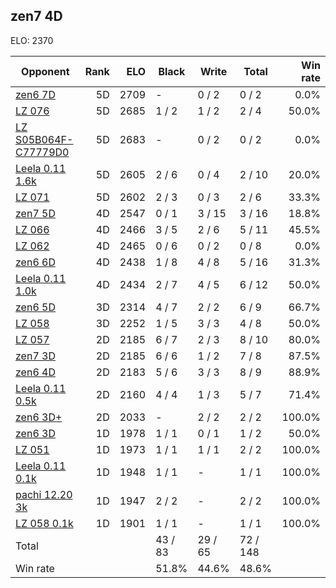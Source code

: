 ## zen7 4D ##

ELO: 2370

Opponent | Rank | ELO | Black | Write | Total | Win rate
---------|-----:|----:|-------|-------|-------|-------:
[zen6 7D](zen6%207D.md) | 5D | 2709 | - | 0 / 2 | 0 / 2 | 0.0%
[LZ 076](LZ%20076.md) | 5D | 2685 | 1 / 2 | 1 / 2 | 2 / 4 | 50.0%
[LZ S05B064F-C77779D0](LZ%20S05B064F-C77779D0.md) | 5D | 2683 | - | 0 / 2 | 0 / 2 | 0.0%
[Leela 0.11 1.6k](Leela%200.11%201.6k.md) | 5D | 2605 | 2 / 6 | 0 / 4 | 2 / 10 | 20.0%
[LZ 071](LZ%20071.md) | 5D | 2602 | 2 / 3 | 0 / 3 | 2 / 6 | 33.3%
[zen7 5D](zen7%205D.md) | 4D | 2547 | 0 / 1 | 3 / 15 | 3 / 16 | 18.8%
[LZ 066](LZ%20066.md) | 4D | 2466 | 3 / 5 | 2 / 6 | 5 / 11 | 45.5%
[LZ 062](LZ%20062.md) | 4D | 2465 | 0 / 6 | 0 / 2 | 0 / 8 | 0.0%
[zen6 6D](zen6%206D.md) | 4D | 2438 | 1 / 8 | 4 / 8 | 5 / 16 | 31.3%
[Leela 0.11 1.0k](Leela%200.11%201.0k.md) | 4D | 2434 | 2 / 7 | 4 / 5 | 6 / 12 | 50.0%
[zen6 5D](zen6%205D.md) | 3D | 2314 | 4 / 7 | 2 / 2 | 6 / 9 | 66.7%
[LZ 058](LZ%20058.md) | 3D | 2252 | 1 / 5 | 3 / 3 | 4 / 8 | 50.0%
[LZ 057](LZ%20057.md) | 2D | 2185 | 6 / 7 | 2 / 3 | 8 / 10 | 80.0%
[zen7 3D](zen7%203D.md) | 2D | 2185 | 6 / 6 | 1 / 2 | 7 / 8 | 87.5%
[zen6 4D](zen6%204D.md) | 2D | 2183 | 5 / 6 | 3 / 3 | 8 / 9 | 88.9%
[Leela 0.11 0.5k](Leela%200.11%200.5k.md) | 2D | 2160 | 4 / 4 | 1 / 3 | 5 / 7 | 71.4%
[zen6 3D+](zen6%203D+.md) | 2D | 2033 | - | 2 / 2 | 2 / 2 | 100.0%
[zen6 3D](zen6%203D.md) | 1D | 1978 | 1 / 1 | 0 / 1 | 1 / 2 | 50.0%
[LZ 051](LZ%20051.md) | 1D | 1973 | 1 / 1 | 1 / 1 | 2 / 2 | 100.0%
[Leela 0.11 0.1k](Leela%200.11%200.1k.md) | 1D | 1948 | 1 / 1 | - | 1 / 1 | 100.0%
[pachi 12.20 3k](pachi%2012.20%203k.md) | 1D | 1947 | 2 / 2 | - | 2 / 2 | 100.0%
[LZ 058 0.1k](LZ%20058%200.1k.md) | 1D | 1901 | 1 / 1 | - | 1 / 1 | 100.0%
Total | | | 43 / 83 | 29 / 65 | 72 / 148 | 
Win rate| | | 51.8% | 44.6% | 48.6% | 
